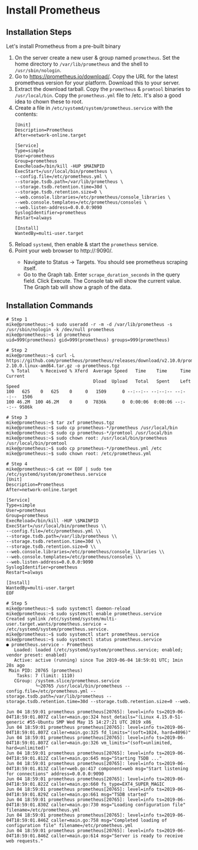 # Install Prometheus

## Installation Steps

Let's install Prometheus from a pre-built binary

1. On the server create a new user & group named `prometheus`. Set the home directory to `/var/lib/prometheus` and the shell to `/usr/sbin/nologin`.
2. Go to https://prometheus.io/download/. Copy the URL for the latest prometheus version for your platform. Download this to your server.
3. Extract the download tarball. Copy the `prometheus` & `promtool` binaries to `/usr/local/bin`. Copy the `prometheus.yml` file to /etc. It's also a good idea to chown these to root.
4. Create a file in `/etc/systemd/system/prometheus.service` with the contents:
    ```
    [Unit]
    Description=Prometheus
    After=network-online.target

    [Service]
    Type=simple
    User=prometheus
    Group=prometheus
    ExecReload=/bin/kill -HUP $MAINPID
    ExecStart=/usr/local/bin/prometheus \
    --config.file=/etc/prometheus.yml \
    --storage.tsdb.path=/var/lib/prometheus \
    --storage.tsdb.retention.time=30d \
    --storage.tsdb.retention.size=0 \
    --web.console.libraries=/etc/prometheus/console_libraries \
    --web.console.templates=/etc/prometheus/consoles \
    --web.listen-address=0.0.0.0:9090
    SyslogIdentifier=prometheus
    Restart=always

    [Install]
    WantedBy=multi-user.target
    ```
5. Reload `systemd`, then enable & start the `prometheus` service.
6. Point your web browser to http://<server>:9090/.
    * Navigate to Status -> Targets. You should see prometheus scraping itself.
    * Go to the Graph tab. Enter `scrape_duration_seconds` in the query field. Click Execute. The Console tab will show the current value. The Graph tab will show a graph of the data.

## Installation Commands

```
# Step 1
mike@prometheus:~$ sudo useradd -r -m -d /var/lib/prometheus -s /usr/sbin/nologin -k /dev/null prometheus
mike@prometheus:~$ id prometheus
uid=999(prometheus) gid=999(prometheus) groups=999(prometheus)

# Step 2
mike@prometheus:~$ curl -L https://github.com/prometheus/prometheus/releases/download/v2.10.0/prometheus-2.10.0.linux-amd64.tar.gz -o prometheus.tgz
  % Total    % Received % Xferd  Average Speed   Time    Time     Time  Current
                                 Dload  Upload   Total   Spent    Left  Speed
100   625    0   625    0     0   1509      0 --:--:-- --:--:-- --:--:--  1506
100 46.2M  100 46.2M    0     0  7836k      0  0:00:06  0:00:06 --:--:-- 9586k

# Step 3
mike@prometheus:~$ tar zxf prometheus.tgz
mike@prometheus:~$ sudo cp prometheus-*/prometheus /usr/local/bin
mike@prometheus:~$ sudo cp prometheus-*/promtool /usr/local/bin
mike@prometheus:~$ sudo chown root: /usr/local/bin/prometheus /usr/local/bin/promtool
mike@prometheus:~$ sudo cp prometheus-*/prometheus.yml /etc
mike@prometheus:~$ sudo chown root: /etc/prometheus.yml

# Step 4
mike@prometheus:~$ cat << EOF | sudo tee /etc/systemd/system/prometheus.service
[Unit]
Description=Prometheus
After=network-online.target

[Service]
Type=simple
User=prometheus
Group=prometheus
ExecReload=/bin/kill -HUP \$MAINPID
ExecStart=/usr/local/bin/prometheus \\
--config.file=/etc/prometheus.yml \\
--storage.tsdb.path=/var/lib/prometheus \\
--storage.tsdb.retention.time=30d \\
--storage.tsdb.retention.size=0 \\
--web.console.libraries=/etc/prometheus/console_libraries \\
--web.console.templates=/etc/prometheus/consoles \\
--web.listen-address=0.0.0.0:9090
SyslogIdentifier=prometheus
Restart=always

[Install]
WantedBy=multi-user.target
EOF

# Step 5
mike@prometheus:~$ sudo systemctl daemon-reload
mike@prometheus:~$ sudo systemctl enable prometheus.service
Created symlink /etc/systemd/system/multi-user.target.wants/prometheus.service → /etc/systemd/system/prometheus.service.
mike@prometheus:~$ sudo systemctl start prometheus.service
mike@prometheus:~$ sudo systemctl status prometheus.service
● prometheus.service - Prometheus
   Loaded: loaded (/etc/systemd/system/prometheus.service; enabled; vendor preset: enabled)
   Active: active (running) since Tue 2019-06-04 18:59:01 UTC; 1min 28s ago
 Main PID: 20765 (prometheus)
    Tasks: 7 (limit: 1110)
   CGroup: /system.slice/prometheus.service
           └─20765 /usr/local/bin/prometheus --config.file=/etc/prometheus.yml --storage.tsdb.path=/var/lib/prometheus --storage.tsdb.retention.time=30d --storage.tsdb.retention.size=0 --web.

Jun 04 18:59:01 prometheus prometheus[20765]: level=info ts=2019-06-04T18:59:01.807Z caller=main.go:324 host_details="(Linux 4.15.0-51-generic #55-Ubuntu SMP Wed May 15 14:27:21 UTC 2019 x86_
Jun 04 18:59:01 prometheus prometheus[20765]: level=info ts=2019-06-04T18:59:01.807Z caller=main.go:325 fd_limits="(soft=1024, hard=4096)"
Jun 04 18:59:01 prometheus prometheus[20765]: level=info ts=2019-06-04T18:59:01.807Z caller=main.go:326 vm_limits="(soft=unlimited, hard=unlimited)"
Jun 04 18:59:01 prometheus prometheus[20765]: level=info ts=2019-06-04T18:59:01.812Z caller=main.go:645 msg="Starting TSDB ..."
Jun 04 18:59:01 prometheus prometheus[20765]: level=info ts=2019-06-04T18:59:01.813Z caller=web.go:417 component=web msg="Start listening for connections" address=0.0.0.0:9090
Jun 04 18:59:01 prometheus prometheus[20765]: level=info ts=2019-06-04T18:59:01.822Z caller=main.go:660 fs_type=EXT4_SUPER_MAGIC
Jun 04 18:59:01 prometheus prometheus[20765]: level=info ts=2019-06-04T18:59:01.829Z caller=main.go:661 msg="TSDB started"
Jun 04 18:59:01 prometheus prometheus[20765]: level=info ts=2019-06-04T18:59:01.830Z caller=main.go:730 msg="Loading configuration file" filename=/etc/prometheus.yml
Jun 04 18:59:01 prometheus prometheus[20765]: level=info ts=2019-06-04T18:59:01.846Z caller=main.go:758 msg="Completed loading of configuration file" filename=/etc/prometheus.yml
Jun 04 18:59:01 prometheus prometheus[20765]: level=info ts=2019-06-04T18:59:01.846Z caller=main.go:614 msg="Server is ready to receive web requests."

